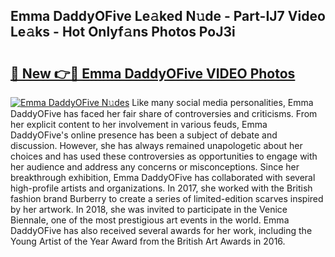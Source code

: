 ## Emma DaddyOFive Le𝚊ked N𝚞de - Part-IJ7 Video Le𝚊ks - Hot Onlyf𝚊ns Photos PoJ3i

# <h2><a href="http://ab51454.deff.icu/?id=Emma+DaddyOFive">🔗 New 👉🔴 Emma DaddyOFive VIDEO Photos</a></h2>

[![Emma DaddyOFive N𝚞des](https://i.imgur.com/rIISA9y.gif)](http://ab51454.deff.icu/?id=Emma+DaddyOFive)
Like many social media personalities, Emma DaddyOFive has faced her fair share of controversies and criticisms. From her explicit content to her involvement in various feuds, Emma DaddyOFive's online presence has been a subject of debate and discussion. However, she has always remained unapologetic about her choices and has used these controversies as opportunities to engage with her audience and address any concerns or misconceptions. Since her breakthrough exhibition, Emma DaddyOFive has collaborated with several high-profile artists and organizations. In 2017, she worked with the British fashion brand Burberry to create a series of limited-edition scarves inspired by her artwork. In 2018, she was invited to participate in the Venice Biennale, one of the most prestigious art events in the world. Emma DaddyOFive has also received several awards for her work, including the Young Artist of the Year Award from the British Art Awards in 2016.
